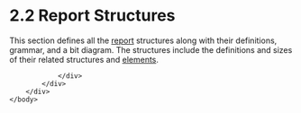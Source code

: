 <html dir="LTR" xmlns:mshelp="http://msdn.microsoft.com/mshelp" xmlns:ddue="http://ddue.schemas.microsoft.com/authoring/2003/5" xmlns:xlink="http://www.w3.org/1999/xlink" xmlns:tool="http://www.microsoft.com/tooltip">
    <head>
        <meta http-equiv="Content-Type" content="text/html; CHARSET=utf-8"></meta>
        <meta name="save" content="history"></meta>
        <title>2.2 Report Structures</title>
        <xml>
            <mshelp:toctitle title="2.2 Report Structures"></mshelp:toctitle>
            <mshelp:rltitle title="[MS-RPL]: Report Structures"></mshelp:rltitle>
            <mshelp:keyword index="A" term="04adb2f6-a1ad-4f8a-a412-a8c18c08182a"></mshelp:keyword>
            <mshelp:attr name="DCSext.ContentType" value="open specification"></mshelp:attr>
            <mshelp:attr name="AssetID" value="04adb2f6-a1ad-4f8a-a412-a8c18c08182a"></mshelp:attr>
            <mshelp:attr name="TopicType" value="kbRef"></mshelp:attr>
            <mshelp:attr name="DCSext.Title" value="[MS-RPL]: Report Structures" />
        </xml>
    </head>
    <body>
        <div id="header">
            <h1 class="heading">2.2 Report Structures</h1>
        </div>
        <div id="mainSection">
            <div id="mainBody">
                <div id="allHistory" class="saveHistory"></div>
                <div id="sectionSection0" class="section" name="collapseableSection">
                    

<p>This section defines all the <a href="75ae48f7-746b-4b41-919c-6699fa28b3ef.md#gt_556439b8-0249-44d1-894c-6c7dbd8f0a00">report</a> structures along
with their definitions, grammar, and a bit diagram. The structures include the
definitions and sizes of their related structures and <a href="75ae48f7-746b-4b41-919c-6699fa28b3ef.md#gt_f633cdb5-cb63-4197-ad01-e7b02a745fdb">elements</a>.</p>


                </div>
            </div>
        </div>
    </body>
</html>